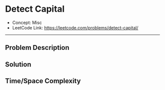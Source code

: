 # Detect Capital

- Concept: Misc
- LeetCode Link: https://leetcode.com/problems/detect-capital/

---

## Problem Description

## Solution

## Time/Space Complexity

